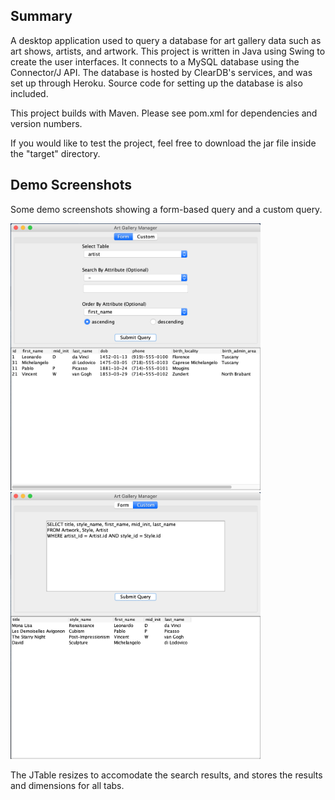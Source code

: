 ## Summary

A desktop application used to query a database for art gallery data such as art shows, artists, and artwork. This project is written in Java using Swing to create the user interfaces. It connects to a MySQL database using the Connector/J API. The database is hosted by ClearDB's services, and was set up through Heroku. Source code for setting up the database is also included.

This project builds with Maven. Please see pom.xml for dependencies and version numbers. 

If you would like to test the project, feel free to download the jar file inside the "target" directory.

## Demo Screenshots

Some demo screenshots showing a form-based query and a custom query.

<img src="pages/FormPanelDemo.png" width="400"/> <img src="pages/CustomPanelDemo.png" width="400"/>

The JTable resizes to accomodate the search results, and stores the results and dimensions for all tabs.
